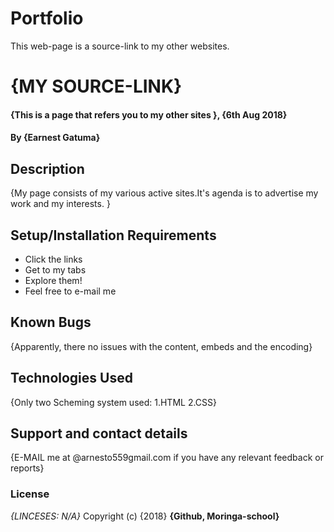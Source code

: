 # Portfolio
This web-page is a source-link to my other websites.

# {MY SOURCE-LINK}
#### {This is a page that refers you to my other sites }, {6th Aug 2018}
#### By **{Earnest Gatuma}**
## Description
{My page consists of my various active sites.It's agenda is to advertise my work and my interests. }
## Setup/Installation Requirements
* Click the links
* Get to my tabs
* Explore them!
* Feel free to e-mail me
## Known Bugs
{Apparently, there no issues with the content, embeds and the encoding}
## Technologies Used
{Only two Scheming system used:
1.HTML
2.CSS}
## Support and contact details
{E-MAIL me at @arnesto559gmail.com if you have any relevant feedback or reports}
### License
*{LINCESES: N/A}*
Copyright (c) {2018} **{Github, Moringa-school}**
  
